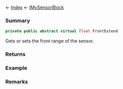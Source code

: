 ← [Index](Api-Index) ← [IMySensorBlock](Sandbox.ModAPI.Ingame.IMySensorBlock)

### Summary

```csharp
private public abstract virtual float FrontExtend
```

Gets or sets the front range of the sensor.

### Returns

### Example

### Remarks

